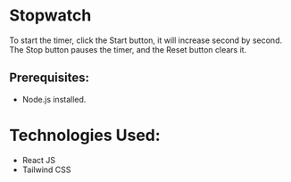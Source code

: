 # Stopwatch 

To start the timer, click the Start button, it will increase second by second. The Stop button pauses the timer, and the Reset button clears it.

## Prerequisites:

- Node.js installed.

# Technologies Used:

- React JS
- Tailwind CSS
